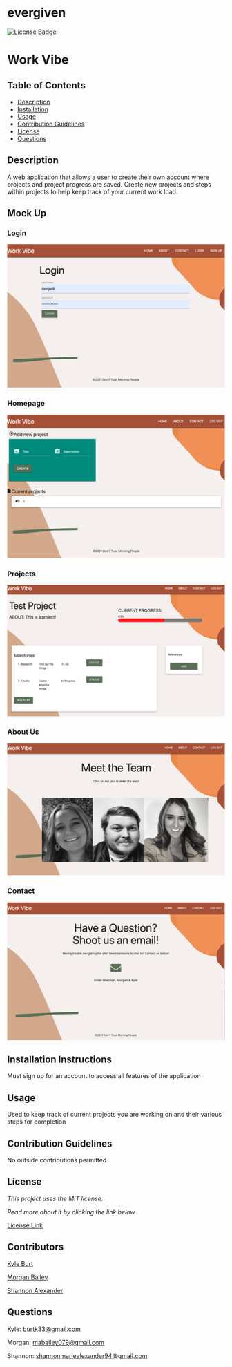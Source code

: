 
# evergiven

![License Badge](https://img.shields.io/static/v1?label=License&message=MIT&color=blue)
# Work Vibe

## Table of Contents

* [Description](#description)
* [Installation](#installation)
* [Usage](#usage)
* [Contribution Guidelines](#contribution-guidelines)
* [License](#license)
* [Questions](#questions)
    
## Description
A web application that allows a user to create their own account where projects and project progress are saved. Create new projects and steps within projects to help keep track of your current work load.


## Mock Up

### Login
![Login Page](/assets/loginpage.png)

### Homepage
![Homepage](/assets/home.png)

### Projects
![Projects](/assets/projects.png)

### About Us
![About Us](/assets/about.png)

### Contact
![Contact Us](/assets/contact.png)


## Installation Instructions
Must sign up for an account to access all features of the application

## Usage
Used to keep track of current projects you are working on and their various steps for completion

## Contribution Guidelines
No outside contributions permitted

## License
*This project uses the MIT license.*

*Read more about it by clicking the link below*

[License Link](https://choosealicense.com/licenses/mit/)

## Contributors


[Kyle Burt](https://github.com/burtk33)

[Morgan Bailey](https://github.com/morgan-b)

[Shannon Alexander](https://github.com/sa605935)

## Questions

Kyle: burtk33@gmail.com

Morgan: mabailey079@gmail.com

Shannon: shannonmariealexander94@gmail.com
